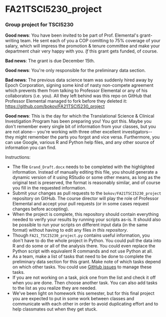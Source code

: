 # FA21TSCI5230_project
### Group project for TSCI5230


**Good news**: You have been invited to be part of Prof. Elemental's grant-writing
team. He sent each of you a COP comitting to 75% coverage of your salary, which 
will impress the promotion & tenure committee and make your department chair 
very happy with you. _If_ this grant gets funded, of course.

**Bad news**: The grant is due  December 15th.

**Good news**: You're only responsible for the preliminary data section.

**Bad news**: The previous data science team was suddenly hired away by Epoch 
Corporation, signing some kind of nasty non-compete agreement which prevents 
them from talking to Professor Elemental or any of his collaborators (i.e. you).
All they left behind was this repo on GitHub that Professor Elemental managed to
fork before they deleted it: https://github.com/bokov/FA21TSCI5230_project

**Good news**: This is the day for which the Translational Science & Clinical
Investigation Program has been preparing you! You got this. Maybe you don't 
remember every single bit of information from your classes, but you are not 
alone-- you're working with three other excellent investigators-- they might 
remember the parts you forgot and vice versa. Furthermore, you can use Google,
various R and Python help files, and any other source of information you can
find.

Instructions:

* The file `Grand_Draft.docx` needs to be completed with the highlighted 
  information. Instead of manually editing this file, you should 
  generate a dynamic version of it using RStudio or some other means, as long as 
  the original text is preserved, the format is reasonably similar, and of 
  course you fill in the requested information.
* Submit your changes as pull requests to the 
  `bokov/FA21TSCI5230_project` repository on GitHub. The course director will 
  play the role of Professor Elemental and accept your pull requests (or 
  in some cases request changes before accepting). 
* When the project is complete, this repository should contain everything needed
  to verify your results by running your scripts as-is. It should also be 
  possible to run your scripts on different input data (in the same format) 
  without having to edit any files _in this repository_.
* Though `FA21_TSCI5230_project.py` contains useful information, you don't have
  to do the whole project in Python. You could pull the data into R and do some
  or all of the analysis there. You could even replace the Python script with
  equivalent R commands and not use Python at all.
* As a team, make a list of tasks that need to be done to complete
  the preliminary data section for this grant. Make note of which tasks depend
  on which other tasks. You could use 
  [GitHub issues](https://github.com/bokov/FA21TSCI5230_project/issues) to 
  manage these tasks.
* If you are not working on a task, pick one from the list and check it off 
  when you are done. Then choose another task. You can also add tasks to the 
  list as you realize they are needed.
* We've been light on homework this semester, but for this final project you are
  expected to put in some work between classes and communicate with each other 
  in order to avoid duplicating effort and to help classmates out when they get
  stuck.


